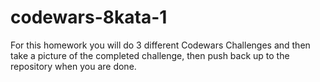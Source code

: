 # codewars-8kata-1

For this homework you will do 3 different Codewars Challenges and then take a picture of the completed challenge, then push back up to the repository when you are done.
